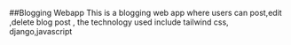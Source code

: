 ##Blogging Webapp
This is a blogging web app where users can post,edit ,delete blog post , the technology used include tailwind css, django,javascript
